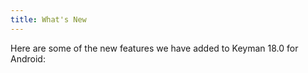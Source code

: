 ```yaml
---
title: What's New
---
```

Here are some of the new features we have added to Keyman 18.0 for Android:
